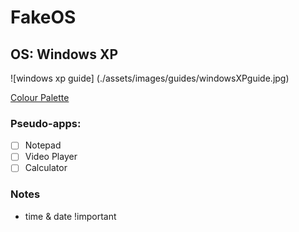 # FakeOS

## OS: Windows XP

![windows xp guide] (./assets/images/guides/windowsXPguide.jpg)

[Colour Palette](https://coolors.co/1362c9-4691ec-d3e5fb-1e8c1e-1f58d9-0a92eb)

### Pseudo-apps:

- [ ] Notepad
- [ ] Video Player
- [ ] Calculator

### Notes

- time & date !important